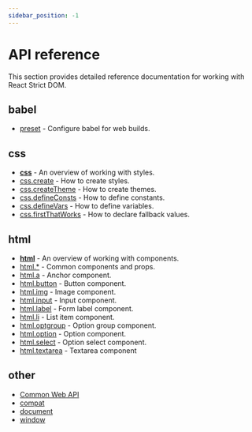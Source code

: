 ```yaml
---
sidebar_position: -1
---
```


# API reference

<p className="text-xl">This section provides detailed reference documentation for working with React Strict DOM. <!--For a general introduction, please visit the [Learn](/learn) section.--></p>

## babel

* [preset](/api/babel-preset) - Configure babel for web builds.

## css

* [**css**](/api/css/) - An overview of working with styles.
* [css.create](/api/css/create) - How to create styles.
* [css.createTheme](/api/css/createTheme) - How to create themes.
* [css.defineConsts](/api/css/defineConsts) - How to define constants.
* [css.defineVars](/api/css/defineVars) - How to define variables.
* [css.firstThatWorks](/api/css/firstThatWorks) - How to declare fallback values.
<!-- * [css.keyframes](/api/css/keyframes) - How to declare animation keyframes. -->
<!-- * [css.positionTry](/api/css/positionTry) - How to declare position-try styles. -->

## html

* [**html**](/api/html/) - An overview of working with components.
* [html.*](/api/html/common) - Common components and props.
* [html.a](/api/html/a) - Anchor component.
* [html.button](/api/html/button) - Button component.
* [html.img](/api/html/img) - Image component.
* [html.input](/api/html/input) - Input component.
* [html.label](/api/html/label) - Form label component.
* [html.li](/api/html/li) - List item component.
* [html.optgroup](/api/html/optgroup) - Option group component.
* [html.option](/api/html/option) - Option component.
* [html.select](/api/html/select) - Option select component.
* [html.textarea](/api/html/textarea) - Textarea component

## other

* [Common Web API](/api/other/common-min-api)
* [compat](/api/other/compat)
* [document](/api/other/document)
* [window](/api/other/window)
